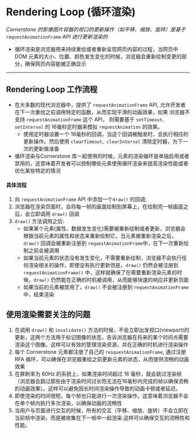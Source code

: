 # Rendering Loop (循环渲染)
*Cornerstone 的影像图片容器的视口的更新操作（如平移、缩放、旋转）是基于 `requestAnimationFrame` API 进行更新渲染的*
* 循环渲染是浏览器用来持续重绘或者重新呈现网页内容的过程，当网页中 DOM 元素的大小、位置、颜色发生变化的时候，浏览器会重新绘制变更的部分，确保网页内容能被正确显示
***

## Rendering Loop 工作流程
* 在大多数的现代浏览器中，提供了 `requestAnimationFrame` API, 允许开发者在下一次重绘之前调用特定的函数，从而实现平滑的动画效果，如果 浏览器不支持 `requestAnimationFrame` 这个 API， 则需要基于 `setTimeout、setInterval` 的 16毫秒定时器来模拟 `requestAnimation` 的效果。
    * 使用定时器设置一个 16毫秒的回调，当这个回调被触发时，会执行相应的更新操作。然后使用 `clearTimeout、clearInterval` 清除定时器，为下一次的更新做准备
* 循环渲染与Cornerstone 库一起使用的时候，元素的渲染循环是单独启用或者禁用的，这意味着开发者可以控制哪些元素使用循环渲染来提高渲染性能或者优化某些特定的情况

#### 具体流程
1. 向 `requestAnimationFrame` API 中添加一个`draw()` 的回调;
2. 浏览器在渲染页面时，会将每一帧的画面绘制到屏幕上，在绘制完一帧画面之后，会立即调用 `draw()` 回调
3. `draw()` 方法调用之后:
    * 如果某个元素(属性、数据发生变化)需要被重新绘制或者更新，浏览器会根据当前元素的属性和状态来重新绘制它，当元素被重新渲染之后，`draw()` 回调会被重新注册到 `requestAnimationFrame`中，在下一次重新绘制之前会被调用
    * 如果当前元素的状态没有发生变化，不需要重新绘制，浏览器不会执行任何渲染相关的操作，即使没有执行更新但是，`draw()` 仍然会被注册到 `requestAnimationFrame()` 中，这样就确保了在需要重新渲染元素的时候，`draw()` 仍然能在正确的时机被调用，从而能够快速的响应并更新页面
    * 如果当前的元素被禁用了，`draw()` 不会被注册到 `requestAnimationFrame` 中，结束渲染

## 使用渲染需要关注的问题
1. 在调用 `draw()` 和 `invalidate()` 方法的时候，不会立即出发视口(viewport)的更新，这两个方法用于标记图像的状态，告诉浏览器在将来的某个时间点需要渲染这个图像。这样可以有效的管理渲染资源，并在正确的时机进行渲染操作
2. 每个 Cornerstone 元素都注册了自己的 `resquestAnimationFrame`, 通过注册 RFA 循环，可以确保在浏览器重绘之前更新元素的状态，从而提供流畅的动画效果
3. 在屏刷率为 60Hz 的系统上，如果渲染时间超过 16 毫秒，就会跳过渲染帧（浏览器会跳过那些由于渲染时间过长而无法在16毫秒内完成的帧以确保流畅的动画效果）。这样可以避免因长时间渲染操作导致的动画卡顿或者延迟。
4. 即使渲染的时间很短，每个帧也只能进行一次渲染操作。这意味着浏览器不会在单个帧内执行多次渲染，以确保动画的流畅性
5. 当用户与页面进行交互的时候，所有的交互（平移、缩放、旋转）不会立即在当前帧中渲染，而是被收集在下一帧中一起渲染.这样可以确保交互的流畅性和性能。





